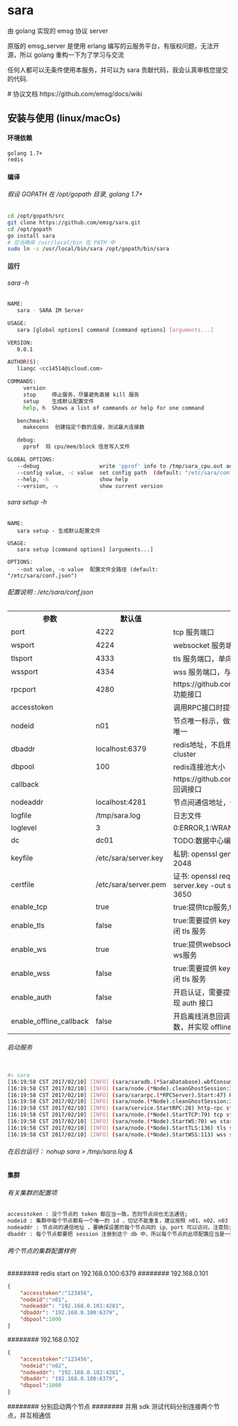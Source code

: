 # sara
<p>由 golang 实现的 emsg 协议 server</p>
<p>原版的 emsg_server 是使用 erlang 编写的云服务平台，有版权问题，无法开源，所以 golang 重构一下为了学习与交流<p> 
<p>任何人都可以无条件使用本服务，并可以为 sara 贡献代码，我会认真审核您提交的代码.</p>
# 协议文档
https://github.com/emsg/docs/wiki

## 安装与使用 (linux/macOs)
#### 环境依赖
```sh
golang 1.7+
redis
```

#### 编译 
###### 假设 GOPATH 在 /opt/gopath 目录, golang 1.7+
```sh
cd /opt/gopath/src
git clone https://github.com/emsg/sara.git
cd /opt/gopath
go install sara
# 应当确保 /usr/local/bin 在 PATH 中
sudo ln -s /usr/local/bin/sara /opt/gopath/bin/sara
```

#### 运行
###### sara -h
```sh
NAME:
   sara - SARA IM Server

USAGE:
   sara [global options] command [command options] [arguments...]

VERSION:
   0.0.1

AUTHOR(S):
   liangc <cc14514@icloud.com>

COMMANDS:
     version
     stop     停止服务，尽量避免直接 kill 服务
     setup    生成默认配置文件
     help, h  Shows a list of commands or help for one command

   benchmark:
     makeconn  创建指定个数的连接，测试最大连接数

   debug:
     pprof  将 cpu/mem/block 信息写入文件

GLOBAL OPTIONS:
   --debug                   write 'pprof' info to /tmp/sara_cpu.out and /tmp/sara_mem.out
   --config value, -c value  set config path  (default: "/etc/sara/conf.json")
   --help, -h                show help
   --version, -v             show current version
```

###### sara setup -h
```
NAME:
   sara setup - 生成默认配置文件

USAGE:
   sara setup [command options] [arguments...]

OPTIONS:
   --out value, -o value  配置文件全路径 (default: "/etc/sara/conf.json")
```
###### 配置说明 : /etc/sara/conf.json
<table>
<tr><th>参数</th><th>默认值</th><th>说明</th></tr>
<tr><td>port</td><td>4222</td><td>tcp 服务端口</td></tr>
<tr><td>wsport</td><td>4224</td><td>websocket 服务端口</td></tr>
<tr><td>tlsport</td><td>4333</td><td>tls 服务端口，单向认证</td></tr>
<tr><td>wssport</td><td>4334</td><td>wss 服务端口，与tls使用同一个证书</td></tr>
<tr><td>rpcport</td><td>4280</td><td>https://github.com/emsg/docs/wiki/RPC 功能接口</td></tr>
<tr><td>accesstoken</td><td></td><td>调用RPC接口时提供的身份认证</td></tr>
<tr><td>nodeid</td><td>n01</td><td>节点唯一标示，做集群时必须确保此属性唯一</td></tr>
<tr><td>dbaddr</td><td>localhost:6379</td><td>redis地址，不启用 auth，支持单节点和 cluster </td></tr>
<tr><td>dbpool</td><td>100</td><td>redis连接池大小</td></tr>
<tr><td>callback</td><td></td><td>https://github.com/emsg/docs/wiki/RPC 回调接口</td><td> 
<tr><td>nodeaddr</td><td>localhost:4281</td><td>节点间通信地址，做集群部署时使用</td></tr>
<tr><td>logfile</td><td>/tmp/sara.log</td><td>日志文件</td></tr>
<tr><td>loglevel</td><td>3</td><td>0:ERROR,1:WRAN,2:INFO,3:DEBUG</td></tr>
<tr><td>dc</td><td>dc01</td><td>TODO:数据中心编号，跨数据中心部署</td></tr>
<tr><td>keyfile</td><td>/etc/sara/server.key</td><td>私钥: openssl genrsa -out server.key 2048</td></tr>
<tr><td>certfile</td><td>/etc/sara/server.pem</td><td>证书: openssl req -new -x509 -key server.key -out server.pem -days 3650</td></tr>
<tr><td>enable_tcp</td><td>true</td><td>true:提供tcp服务,false:不提供tcp服务</td></tr>
<tr><td>enable_tls</td><td>false</td><td>true:需要提供 keyfile 和 certfile，false:关闭 tls 服务</td></tr>
<tr><td>enable_ws</td><td>true</td><td>true:提供websocket服务，false:不提供ws服务</td></tr>
<tr><td>enable_wss</td><td>false</td><td>true:需要提供 keyfile 和 certfile，false:关闭 tls 服务</td></tr>
<tr><td>enable_auth</td><td>false</td><td>开启认证，需要提供 callback 参数，并实现 auth 接口</td></tr>
<tr><td>enable_offline_callback</td><td>false</td><td>开启离线消息回调，需要提供 callback 参数，并实现 offline 接口</td></tr>
</table>

###### 启动服务
```sh

#> sara 
[16:19:58 CST 2017/02/10] [INFO] (sara/saradb.(*SaraDatabase).wbfConsumer:110) write buffer started ; total consume [40]
[16:19:58 CST 2017/02/10] [INFO] (sara/node.(*Node).cleanGhostSession:353) register node : n01
[16:19:58 CST 2017/02/10] [INFO] (sara/sararpc.(*RPCServer).Start:47) RPCServer listener on  [localhost:4281]
[16:19:58 CST 2017/02/10] [INFO] (sara/node.(*Node).cleanGhostSession:355) 🔪  👻  clean ghost session
[16:19:58 CST 2017/02/10] [INFO] (sara/service.StartRPC:28) http-rpc start on [0.0.0.0:4280]
[16:19:58 CST 2017/02/10] [INFO] (sara/node.(*Node).StartTCP:79) tcp start on [0.0.0.0:4222]
[16:19:58 CST 2017/02/10] [INFO] (sara/node.(*Node).StartWS:70) ws start on [4224]
[16:19:58 CST 2017/02/10] [INFO] (sara/node.(*Node).StartTLS:136) tls start on [0.0.0.0:4333]
[16:19:58 CST 2017/02/10] [INFO] (sara/node.(*Node).StartWSS:113) wss start on [0.0.0.0:4334]

```
###### 在后台运行： nohup sara > /tmp/sara.log &

#### 集群
###### 有关集群的配置项
```sh
accesstoken : 没个节点的 token 都应当一致，否则节点间也无法通信;
nodeid : 集群中每个节点都有一个唯一的 id ，切记不能重复，建议按照 n01、n02、n03 这样编排;
nodeaddr : 节点间的通信地址 ，要确保设置的每个节点间的 ip、port 可以访问，注意防火墙配置；
dbaddr : 每个节点都要把 session 注册到这个 db 中，所以每个节点的此项配置应当是一致的;
```


###### 两个节点的集群配置样例
######## redis start on 192.168.0.100:6379
######## 192.168.0.101
```json
{
    "accesstoken":"123456",
    "nodeid":"n01",
    "nodeaddr": "192.168.0.101:4281",
    "dbaddr": "192.168.0.100:6379",
    "dbpool":1000
}
```

######## 192.168.0.102
```json
{
    "accesstoken":"123456",
    "nodeid":"n02",
    "nodeaddr": "192.168.0.102:4281",
    "dbaddr": "192.168.0.100:6379",
    "dbpool":1000
}
```
######## 分别启动两个节点
######## 并用 sdk 测试代码分别连接两个节点，并互相通信
